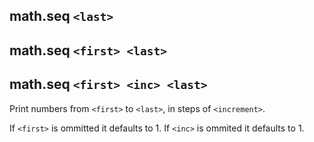 ## math.seq `<last>`
## math.seq `<first> <last>`
## math.seq `<first> <inc> <last>`

Print numbers from `<first>` to `<last>`, in steps of `<increment>`.

If `<first>` is ommitted it defaults to 1.
If `<inc>` is ommited it defaults to 1.
